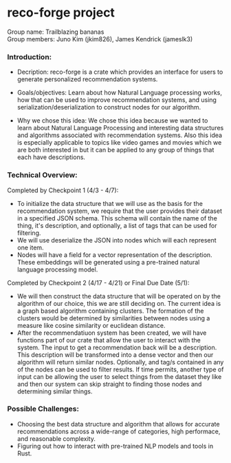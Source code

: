 # reco-forge project
Group name: Trailblazing bananas  
Group members: Juno Kim (jkim826), James Kendrick (jameslk3)

### Introduction:

- Decription: reco-forge is a crate which provides an interface for users to generate personalized recommendation systems.

- Goals/objectives: Learn about how Natural Language processing works, how that can be used to improve recommendation systems, and using serialization/deserialization to construct nodes for our algorithm.

- Why we chose this idea: We chose this idea because we wanted to learn about Natural Language Processing and interesting data structures and algorithms associated with recommendation systems. Also this idea is especially applicable to topics like video games and movies which we are both interested in but it can be applied to any group of things that each have descriptions.

### Technical Overview:

Completed by Checkpoint 1 (4/3 - 4/7):  
- To initialize the data structure that we will use as the basis for the recommendation system, we require that the user provides their dataset in a specified JSON schema. This schema will contain the name of the thing, it's description, and optionally, a list of tags that can be used for filtering.
- We will use deserialize the JSON into nodes which will each represent one item.
- Nodes will have a field for a vector representation of the description. These embeddings will be generated using a pre-trained natural language processing model.

Completed by Checkpoint 2 (4/17 - 4/21) or Final Due Date (5/1):  
- We will then construct the data structure that will be operated on by the algorithm of our choice, this we are still deciding on. The current idea is a graph based algorithm containing clusters. The formation of the clusters would be determined by similarities between nodes using a measure like cosine similarity or euclidean distance.
- After the recommendatiuon system has been created, we will have functions part of our crate that allow the user to interact with the system. The input to get a recommendation back will be a description. This description will be transformed into a dense vector and then our algorithm will return similar nodes. Optionally, and tag/s contained in any of the nodes can be used to filter results. If time permits, another type of input can be allowing the user to select things from the dataset they like and then our system can skip straight to finding those nodes and determining similar things.
    
### Possible Challenges:

- Choosing the best data structure and algorithm that allows for accurate recommendations across a wide-range of categories, high performace, and reasonable complexity.
- Figuring out how to interact with pre-trained NLP models and tools in Rust.